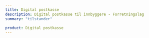 ```yaml
---
title: Digital postkasse
description: Digital postkasse til innbyggere - Forretningslag
summary: "tilstander"

product: Digital postkasse
---
```


